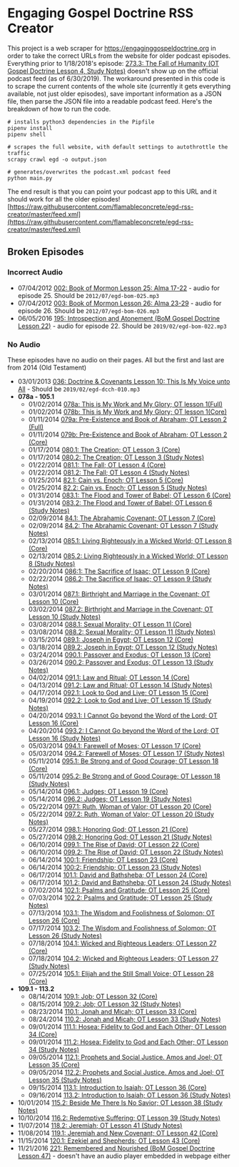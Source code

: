 # Engaging Gospel Doctrine RSS Creator

This project is a web scraper for https://engaginggospeldoctrine.org in order to take the correct URLs from the website for older podcast episodes.
Everything prior to 1/18/2018's episode: [273.3: The Fall of Humanity (OT Gospel Doctrine Lesson 4, Study Notes)](https://engaginggospeldoctrine.org/2018/01/18/273-3-the-fall-of-humanity-ot-gospel-doctrine-lesson-4-study-notes/) doesn't show up on the official podcast feed (as of 6/30/2019).
The workaround presented in this code is to scrape the current contents of the whole site (currently it gets everything available, not just older episodes), save important information as a JSON file, then parse the JSON file into a readable podcast feed.
Here's the breakdown of how to run the code.

```
# installs python3 dependencies in the Pipfile
pipenv install
pipenv shell

# scrapes the full website, with default settings to autothrottle the traffic
scrapy crawl egd -o output.json

# generates/overwrites the podcast.xml podcast feed
python main.py
```

The end result is that you can point your podcast app to this URL and it should work for all the older episodes! 
[https://raw.githubusercontent.com/flamableconcrete/egd-rss-creator/master/feed.xml](https://raw.githubusercontent.com/flamableconcrete/egd-rss-creator/master/feed.xml)

## Broken Episodes

### Incorrect Audio

* 07/04/2012 [002: Book of Mormon Lesson 25: Alma 17-22](https://engaginggospeldoctrine.org/2012/07/04/002-egd-25-alma-17-22/) - audio for episode 25. Should be `2012/07/egd-bom-025.mp3`
* 07/04/2012 [003: Book of Mormon Lesson 26: Alma 23-29](https://engaginggospeldoctrine.org/2012/07/04/003-egd-26-alma-23-29/) - audio for episode 26. Should be `2012/07/egd-bom-026.mp3`
* 06/05/2016 [195: Introspection and Atonement (BoM Gospel Doctrine Lesson 22)](https://engaginggospeldoctrine.org/2016/06/05/195_introspection_and_atonement_bom_gospel_doctrine_lesson_22/) - audio for episode 22. Should be `2019/02/egd-bom-022.mp3`

### No Audio

These episodes have no audio on their pages. All but the first and last are from 2014 (Old Testament)

* 03/01/2013 [036: Doctrine & Covenants Lesson 10: This Is My Voice unto All](https://engaginggospeldoctrine.org/2013/03/01/036-doctrine-covenants-lesson-10-this-is-my-voice-unto-all/) - Should be `2019/02/egd-dcch-010.mp3`
* **078a - 105.1**
    * 01/02/2014 [078a: This is My Work and My Glory; OT lesson 1(Full)](https://engaginggospeldoctrine.org/2014/01/02/078a-this-is-my-work-and-my-glory-ot-lesson-1full/)
    * 01/02/2014 [078b: This is My Work and My Glory; OT lesson 1(Core)](https://engaginggospeldoctrine.org/2014/01/02/078b-this-is-my-work-and-my-glory-ot-lesson-1core/)
    * 01/11/2014 [079a: Pre-Existence and Book of Abraham; OT Lesson 2 (Full)](https://engaginggospeldoctrine.org/2014/01/11/079a-pre-existence-and-book-of-abraham-ot-lesson-2-full/)
    * 01/11/2014 [079b: Pre-Existence and Book of Abraham; OT Lesson 2 (Core)](https://engaginggospeldoctrine.org/2014/01/11/079b-pre-existence-and-book-of-abraham-ot-lesson-2-core/)
    * 01/17/2014 [080.1: The Creation; OT Lesson 3 (Core)](https://engaginggospeldoctrine.org/2014/01/17/080-1-the-creation-ot-lesson-3-core/)
    * 01/17/2014 [080.2: The Creation; OT Lesson 3 (Study Notes)](https://engaginggospeldoctrine.org/2014/01/17/080-2-the-creation-ot-lesson-3-study-notes/)
    * 01/22/2014 [081.1: The Fall; OT Lesson 4 (Core)](https://engaginggospeldoctrine.org/2014/01/22/081-1-the-fall-ot-lesson-4-core/)
    * 01/22/2014 [081.2: The Fall; OT Lesson 4 (Study Notes)](https://engaginggospeldoctrine.org/2014/01/22/081-2-the-fall-ot-lesson-4-study-notes/)
    * 01/25/2014 [82.1: Cain vs. Enoch; OT Lesson 5 (Core)](https://engaginggospeldoctrine.org/2014/01/25/82-1-cain-vs-enoch-ot-lesson-5-core/)
    * 01/25/2014 [82.2: Cain vs. Enoch; OT Lesson 5 (Study Notes)](https://engaginggospeldoctrine.org/2014/01/25/82-2-cain-vs-enoch-ot-lesson-5-notes/)
    * 01/31/2014 [083.1: The Flood and Tower of Babel; OT Lesson 6 (Core)](https://engaginggospeldoctrine.org/2014/01/31/083-1-the-flood-and-tower-of-babel-ot-lesson-6-core/)
    * 01/31/2014 [083.2: The Flood and Tower of Babel; OT Lesson 6 (Study Notes)](https://engaginggospeldoctrine.org/2014/01/31/083-2-the-flood-and-tower-of-babel-ot-lesson-6-study-notes/)
    * 02/09/2014 [84.1: The Abrahamic Covenant; OT Lesson 7 (Core)](https://engaginggospeldoctrine.org/2014/02/09/84-1-the-abrahamic-covenant-ot-lesson-7-core/)
    * 02/09/2014 [84.2: The Abrahamic Covenant; OT Lesson 7 (Study Notes)](https://engaginggospeldoctrine.org/2014/02/09/84-2-the-abrahamic-covenant-ot-lesson-7-study-notes/)
    * 02/13/2014 [085.1: Living Righteously in a Wicked World; OT Lesson 8 (Core)](https://engaginggospeldoctrine.org/2014/02/13/085-1-living-righteously-in-a-wicked-world-ot-lesson-8-core/)
    * 02/13/2014 [085.2: Living Righteously in a Wicked World; OT Lesson 8 (Study Notes)](https://engaginggospeldoctrine.org/2014/02/13/085-2-living-righteously-in-a-wicked-world-ot-lesson-8-study-notes/)
    * 02/20/2014 [086:1: The Sacrifice of Isaac; OT Lesson 9 (Core)](https://engaginggospeldoctrine.org/2014/02/20/086-1-sacrifice-of-isaac-ot-lesson-9-core/)
    * 02/22/2014 [086.2: The Sacrifice of Isaac; OT Lesson 9 (Study Notes)](https://engaginggospeldoctrine.org/2014/02/22/086-2-the-sacrifice-of-isaac-ot-lesson-9-study-notes/)
    * 03/01/2014 [087.1: Birthright and Marriage in the Covenant; OT Lesson 10 (Core)](https://engaginggospeldoctrine.org/2014/03/01/087-1-birthright-and-marriage-in-the-covenant-ot-lesson-10-core/)
    * 03/02/2014 [087.2: Birthright and Marriage in the Covenant; OT Lesson 10 (Study Notes)](https://engaginggospeldoctrine.org/2014/03/02/087-2-birthright-and-marriage-in-the-covenant-ot-lesson-10-study-notes/)
    * 03/08/2014 [088.1: Sexual Morality; OT Lesson 11 (Core)](https://engaginggospeldoctrine.org/2014/03/08/088-1-sexual-morality-ot-lesson-11-core/)
    * 03/08/2014 [088.2: Sexual Morality; OT Lesson 11 (Study Notes)](https://engaginggospeldoctrine.org/2014/03/08/088-2-sexual-morality-ot-lesson-11-study-notes/)
    * 03/15/2014 [089.1: Joseph in Egypt; OT Lesson 12 (Core)](https://engaginggospeldoctrine.org/2014/03/15/089-1-joseph-in-egypt-ot-lesson-12-core/)
    * 03/18/2014 [089.2: Joseph in Egypt; OT Lesson 12 (Study Notes)](https://engaginggospeldoctrine.org/2014/03/18/089-2-joseph-in-egypt-ot-lesson-12-study-notes/)
    * 03/24/2014 [090.1: Passover and Exodus; OT Lesson 13 (Core)](https://engaginggospeldoctrine.org/2014/03/24/090-1-passover-and-exodus-ot-lesson-13-core/)
    * 03/26/2014 [090.2: Passover and Exodus; OT Lesson 13 (Study Notes)](https://engaginggospeldoctrine.org/2014/03/26/090-2-passover-and-exodus-ot-lesson-13-study-notes/)
    * 04/02/2014 [091.1: Law and Ritual; OT Lesson 14 (Core)](https://engaginggospeldoctrine.org/2014/04/02/091-1-ten-commandments-ot-lesson-14-core/)
    * 04/13/2014 [091.2: Law and Ritual; OT Lesson 14 (Study Notes)](https://engaginggospeldoctrine.org/2014/04/13/091-2-law-and-ritual-ot-lesson-14-study-notes/)
    * 04/17/2014 [092.1: Look to God and Live; OT Lesson 15 (Core)](https://engaginggospeldoctrine.org/2014/04/17/092-1-look-to-god-and-live-ot-lesson-15-core/)
    * 04/19/2014 [092.2: Look to God and Live; OT Lesson 15 (Study Notes)](https://engaginggospeldoctrine.org/2014/04/19/092-2-look-to-god-and-live-ot-lesson-15-study-notes/)
    * 04/20/2014 [093.1: I Cannot Go beyond the Word of the Lord; OT Lesson 16 (Core)](https://engaginggospeldoctrine.org/2014/04/20/093-1-i-cannot-go-beyond-the-word-of-the-lord-ot-lesson-16-core/)
    * 04/20/2014 [093.2: I Cannot Go beyond the Word of the Lord; OT Lesson 16 (Study Notes)](https://engaginggospeldoctrine.org/2014/04/20/093-2-i-cannot-go-beyond-the-word-of-the-lord-ot-lesson-16-study-notes/)
    * 05/03/2014 [094.1: Farewell of Moses; OT Lesson 17 (Core)](https://engaginggospeldoctrine.org/2014/05/03/094-1-farwell-of-moses-ot-lesson-17-core/)
    * 05/03/2014 [094.2: Farewell of Moses; OT Lesson 17 (Study Notes)](https://engaginggospeldoctrine.org/2014/05/03/094-2-farewell-of-moses-ot-lesson-17-study-notes/)
    * 05/11/2014 [095.1: Be Strong and of Good Courage; OT Lesson 18 (Core)](https://engaginggospeldoctrine.org/2014/05/11/095-1-be-strong-and-of-good-courage-ot-lesson-18-core/)
    * 05/11/2014 [095.2: Be Strong and of Good Courage; OT Lesson 18 (Study Notes)](https://engaginggospeldoctrine.org/2014/05/11/095-2-be-strong-and-of-good-courage-ot-lesson-18-study-notes/)
    * 05/14/2014 [096.1: Judges; OT Lesson 19 (Core)](https://engaginggospeldoctrine.org/2014/05/14/096-1-judges-ot-lesson-19-core/)
    * 05/14/2014 [096.2: Judges; OT Lesson 19 (Study Notes)](https://engaginggospeldoctrine.org/2014/05/14/096-2-judges-ot-lesson-19-study-notes/)
    * 05/22/2014 [097.1: Ruth, Woman of Valor; OT Lesson 20 (Core)](https://engaginggospeldoctrine.org/2014/05/22/097-1-ruth-woman-of-valor-ot-lesson-20-core/)
    * 05/22/2014 [097.2: Ruth, Woman of Valor; OT Lesson 20 (Study Notes)](https://engaginggospeldoctrine.org/2014/05/22/097-2-ruth-woman-of-valor-ot-lesson-20-study-notes/)
    * 05/27/2014 [098.1: Honoring God; OT Lesson 21 (Core)](https://engaginggospeldoctrine.org/2014/05/27/098-1-honoring-god-ot-lesson-21-core/)
    * 05/27/2014 [098.2: Honoring God; OT Lesson 21 (Study Notes)](https://engaginggospeldoctrine.org/2014/05/27/098-2-honoring-god-ot-lesson-21-study-notes/)
    * 06/10/2014 [099.1: The Rise of David; OT Lesson 22 (Core)](https://engaginggospeldoctrine.org/2014/06/10/099-1-the-rise-of-david-ot-lesson-22-core/)
    * 06/10/2014 [099.2: The Rise of David; OT Lesson 22 (Study Notes)](https://engaginggospeldoctrine.org/2014/06/10/099-2-the-rise-of-david-ot-lesson-22-study-notes/)
    * 06/14/2014 [100:1: Friendship; OT Lesson 23 (Core)](https://engaginggospeldoctrine.org/2014/06/14/1001-friendship-ot-lesson-23-core/)
    * 06/14/2014 [100:2: Friendship; OT Lesson 23 (Study Notes)](https://engaginggospeldoctrine.org/2014/06/14/1002-friendship-ot-lesson-23-study-notes/)
    * 06/17/2014 [101.1: David and Bathsheba; OT Lesson 24 (Core)](https://engaginggospeldoctrine.org/2014/06/17/101-1_david_and_bathsheba_ot_24/)
    * 06/17/2014 [101.2: David and Bathsheba; OT Lesson 24 (Study Notes)](https://engaginggospeldoctrine.org/2014/06/17/101-2-david-and-bathsheba-ot-lesson-24-study-notes/)
    * 07/02/2014 [102.1: Psalms and Gratitude; OT Lesson 25 (Core)](https://engaginggospeldoctrine.org/2014/07/02/102-1-psalms-and-gratitude-ot-lesson-25-core/)
    * 07/03/2014 [102.2: Psalms and Gratitude; OT Lesson 25 (Study Notes)](https://engaginggospeldoctrine.org/2014/07/03/102-2-psalms-and-gratitude-ot-lesson-25-study-notes/)
    * 07/13/2014 [103.1: The Wisdom and Foolishness of Solomon; OT Lesson 26 (Core)](https://engaginggospeldoctrine.org/2014/07/13/103-1-the-wisdom-and-foolishness-of-solomon-ot-lesson-26-core/)
    * 07/17/2014 [103.2: The Wisdom and Foolishness of Solomon; OT Lesson 26 (Study Notes)](https://engaginggospeldoctrine.org/2014/07/17/103-2-the-wisdom-and-foolishness-of-solomon-ot-lesson-26-study-notes/)
    * 07/18/2014 [104.1: Wicked and Righteous Leaders; OT Lesson 27 (Core)](https://engaginggospeldoctrine.org/2014/07/18/104-1-wicked-and-righteous-leaders-ot-lesson-27-core/)
    * 07/18/2014 [104.2: Wicked and Righteous Leaders; OT Lesson 27 (Study Notes)](https://engaginggospeldoctrine.org/2014/07/18/104-2-wicked-and-righteous-leaders-ot-lesson-27-study-notes/)
    * 07/25/2014 [105.1: Elijah and the Still Small Voice; OT Lesson 28 (Core)](https://engaginggospeldoctrine.org/2014/07/25/105-1-elijah-and-the-still-small-voice-ot-lesson-28-core/)
* **109.1 - 113.2**
    * 08/14/2014 [109.1: Job; OT Lesson 32 (Core)](https://engaginggospeldoctrine.org/2014/08/14/109-1-job-ot-lesson-32-core/)
    * 08/15/2014 [109.2: Job; OT Lesson 32 (Study Notes)](https://engaginggospeldoctrine.org/2014/08/15/109-2-job-ot-lesson-32-study-notes/)
    * 08/23/2014 [110.1: Jonah and Micah; OT Lesson 33 (Core)](https://engaginggospeldoctrine.org/2014/08/23/110-1-jonah-micah-ot-lesson-33-core/)
    * 08/24/2014 [110.2: Jonah and Micah; OT Lesson 33 (Study Notes)](https://engaginggospeldoctrine.org/2014/08/24/110-2-jonah-and-micah-ot-lesson-33-study-notes/)
    * 09/01/2014 [111.1: Hosea: Fidelity to God and Each Other; OT Lesson 34 (Core)](https://engaginggospeldoctrine.org/2014/09/01/111-1-hosea-fidelity-to-god-and-each-other-ot-lesson-34-core/)
    * 09/01/2014 [111.2: Hosea: Fidelity to God and Each Other; OT Lesson 34 (Study Notes)](https://engaginggospeldoctrine.org/2014/09/01/111-2-hosea-fidelity-to-god-and-each-other-ot-lesson-34-study-notes/)
    * 09/05/2014 [112.1: Prophets and Social Justice. Amos and Joel; OT Lesson 35 (Core)](https://engaginggospeldoctrine.org/2014/09/05/prophets-and-social-justice-amos-and-joel-ot-lesson-35-core/)
    * 09/05/2014 [112.2: Prophets and Social Justice. Amos and Joel; OT Lesson 35 (Study Notes)](https://engaginggospeldoctrine.org/2014/09/05/112-2-prophets-and-social-justice-amos-and-joel-ot-lesson-35-study-notes/)
    * 09/15/2014 [113.1: Introduction to Isaiah; OT Lesson 36 (Core)](https://engaginggospeldoctrine.org/2014/09/15/113-1-introduction-to-isaiah-ot-lesson-36-core/)
    * 09/16/2014 [113.2: Introduction to Isaiah; OT Lesson 36 (Study Notes)](https://engaginggospeldoctrine.org/2014/09/16/113-2-introduction-to-isaiah-ot-lesson-36-study-notes/)
* 10/01/2014 [115.2: Beside Me There Is No Savior; OT Lesson 38 (Study Notes)](https://engaginggospeldoctrine.org/2014/10/01/115-2-beside-me-there-is-no-savior-ot-lesson-38-study-notes/)
* 10/10/2014 [116.2: Redemptive Suffering; OT Lesson 39 (Study Notes)](https://engaginggospeldoctrine.org/2014/10/10/116-2-redemptive-suffering-ot-lesson-39-study-notes/)
* 11/07/2014 [118.2: Jeremiah; OT Lesson 41 (Study Notes)](https://engaginggospeldoctrine.org/2014/11/07/118-2-jeremiah-ot-lesson-41-study-notes/)
* 11/08/2014 [119.1: Jeremiah and New Covenant; OT Lesson 42 (Core)](https://engaginggospeldoctrine.org/2014/11/08/119-1-jeremiah-and-new-covenant-ot-lesson-42-core/)
* 11/15/2014 [120.1: Ezekiel and Shepherds; OT Lesson 43 (Core)](https://engaginggospeldoctrine.org/2014/11/15/120-1-ezekiel-and-shepherds-ot-lesson-43-core/)
* 11/21/2016 [221: Remembered and Nourished (BoM Gospel Doctrine Lesson 47)](https://engaginggospeldoctrine.org/2016/11/21/221-remembered-and-nourished-bom-gospel-doctrine-lesson-47/) - doesn't have an audio player embedded in webpage either
